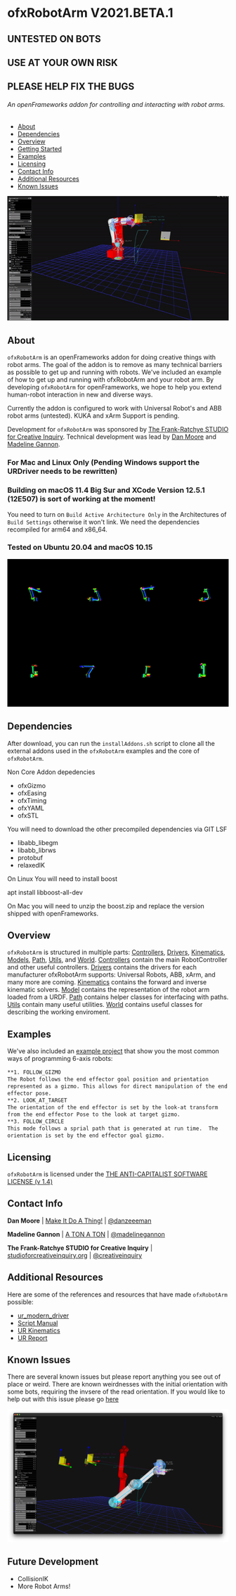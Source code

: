 # ofxRobotArm V2021.BETA.1
## UNTESTED ON BOTS 
## USE AT YOUR OWN RISK 
## PLEASE HELP FIX THE BUGS
###### An openFrameworks addon for controlling and interacting with robot arms.

  - [About](#about)
  - [Dependencies](#dependencies)
  - [Overview](#overview)
  - [Getting Started](#getting-started)
  - [Examples](#examples)
  - [Licensing](#licensing)
  - [Contact Info](#contact-info)
  - [Additional Resources](#additional-resources)
  - [Known Issues](#known-issues)

![IRB120](data/ezgif-6-9aa1f3bbb920%20(1).gif)

## About
`ofxRobotArm` is an openFrameworks addon for doing creative things with robot arms. The goal of the addon is to remove as many technical barriers as possible to get up and running with robots. We've included an example of how to get up and running with ofxRobotArm and your robot arm.  By developing `ofxRobotArm` for openFrameworks, we hope to help you extend human-robot interaction in new and diverse ways.

Currently the addon is configured to work with Universal Robot's and ABB robot arms (untested).  KUKA and xArm Support is pending. 

Development for `ofxRobotArm` was sponsored by [The Frank-Ratchye STUDIO for Creative Inquiry](http://studioforcreativeinquiry.org/). 
Technical development was lead by [Dan Moore](http://makeitdoathing.com) and [Madeline Gannon](https://atonaton.com).

### For Mac and Linux Only (Pending Windows support the URDriver needs to be rewritten)
### Building on macOS 11.4 Big Sur and XCode Version 12.5.1 (12E507) is sort of working at the moment!
You need to turn on ```Build Active Architecture Only``` in the Architectures of ```Build Settings``` otherwise it won't link.  We need the dependencies recompiled for arm64 and x86_64. 

### Tested on Ubuntu 20.04 and macOS 10.15

![KinematicModel](data/ezgif.com-video-to-gif%20(1).gif)

## Dependencies
After download, you can run the `installAddons.sh` script to clone all the external addons used in the `ofxRobotArm` examples and the core of `ofxRobotArm`.  

Non Core Addon depedencies
- ofxGizmo
- ofxEasing
- ofxTiming
- ofxYAML
- ofxSTL

You will need to download the other precompiled dependencies via GIT LSF

- libabb_libegm
- libabb_librws
- protobuf
- relaxedIK

On Linux You will need to install boost

apt install libboost-all-dev

On Mac you will need to unzip the boost.zip and replace the version shipped with openFrameworks. 


## Overview
`ofxRobotArm` is structured in multiple parts: [Controllers](/src/controllers), [Drivers](/src/drivers), [Kinematics](/src/kinematics), [Models](/src/models), [Path](/src/path), [Utils](/src/utils), and [World](/src/world).  [Controllers](/src/controllers) contain the main RobotController and other useful controllers.  [Drivers](/src/drivers) contains the drivers for each manufacturer ofxRobotArm supports: Universal Robots, ABB, xArm, and many more are coming.  [Kinematics](/src/kinematics) contains the forward and inverse kinematic solvers.  [Model](/src/model) contains the representation of the robot arm loaded from a URDF.  [Path](/src/path) contains helper classes for interfacing with paths.  [Utils](/src/utils) contain many useful utilities. [World](/src/world) contains useful classes for describing the working enviroment. 


## Examples
We've also included an [example project](example-urdf) that show you the most common ways of programming 6-axis robots:

    **1. FOLLOW_GIZMO 
    The Robot follows the end effector goal position and prientation represented as a gizmo. This allows for direct manipulation of the end effector pose.
    **2. LOOK_AT_TARGET
    The orientation of the end effector is set by the look-at transform from the end effector Pose to the look at target gizmo.  
    **3. FOLLOW_CIRCLE
    This mode follows a sprial path that is generated at run time.  The orientation is set by the end effector goal gizmo. 

## Licensing
`ofxRobotArm` is licensed under the [THE ANTI-CAPITALIST SOFTWARE LICENSE (v 1.4)](LICENSE) 


## Contact Info
**Dan Moore** | [Make It Do A Thing!](http://www.makeitdoathing.com ) | [@danzeeeman](https://github.com/danzeeeman)

**Madeline Gannon** | [A TON A TON](http://atonaton.com) | [@madelinegannon](https://github.com/madelinegannon)

**The Frank-Ratchye STUDIO for Creative Inquiry** | [studioforcreativeinquiry.org](http://studioforcreativeinquiry.org) | [@creativeinquiry](https://github.com/CreativeInquiry)


## Additional Resources
Here are some of the references and resources that have made `ofxRobotArm` possible:

- [ur_modern_driver](https://github.com/ThomasTimm/ur_modern_driver)
- [Script Manual](https://s3-eu-west-1.amazonaws.com/ur-support-site/18679/scriptmanual_en.pdf)
- [UR Kinematics](https://smartech.gatech.edu/bitstream/handle/1853/50782/ur_kin_tech_report_1.pdf)
- [UR Report](http://orbit.dtu.dk/files/117833332/Universal_Robot_report.pdf)


## Known Issues
 There are several known issues but please report anything you see out of place or weird.  There are known weirdnesses with the initial orientation with some bots, requiring the invsere of the read orientation.  If you would like to help out with this issue please go [here](https://github.com/CreativeInquiry/ofxRobotArm/issues/32)
 
 ![UR5](data/Screen%20Shot%202021-07-17%20at%207.35.26%20PM.png)

## Future Development

* CollisionIK
* More Robot Arms!


